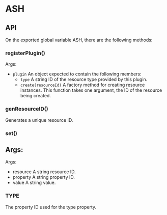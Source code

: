 # ASH
## API
On the exported global variable ASH, there are the following methods:
### registerPlugin()
Args:

- `plugin` An object expected to contain the following members:
    - `type` A string ID of the resource type provided by this plugin.
    - `create(resourceId)` A factory method for creating resource instances. This function takes one argument, the ID of the resource being created.

### genResourceID()
Generates a unique resource ID.
### set()
Args:
 - 
Args:
 - resource A string resource ID.
 - property A string property ID.
 - value A string value.
 
### TYPE
The property ID used for the type property.
